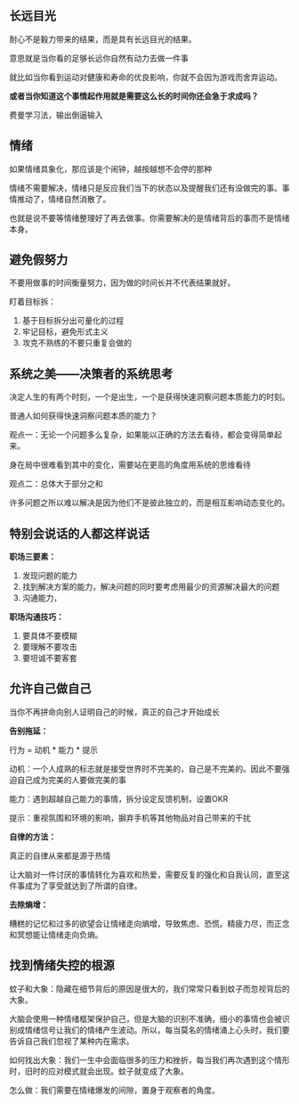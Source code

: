 ## 长远目光

耐心不是毅力带来的结果，而是具有长远目光的结果。

意思就是当你看的足够长远你自然有动力去做一件事

就比如当你看到运动对健康和寿命的优良影响，你就不会因为游戏而舍弃运动。

**或者当你知道这个事情起作用就是需要这么长的时间你还会急于求成吗？**

费曼学习法，输出倒逼输入 

## 情绪

如果情绪具象化，那应该是个闹钟，越按越想不会停的那种

情绪不需要解决，情绪只是反应我们当下的状态以及提醒我们还有没做完的事。事情推动了，情绪自然消散了。

也就是说不要等情绪整理好了再去做事。你需要解决的是情绪背后的事而不是情绪本身。

## 避免假努力

不要用做事的时间衡量努力，因为做的时间长并不代表结果就好。

盯着目标拆：

1. 基于目标拆分出可量化的过程
2. 牢记目标，避免形式主义
3. 攻克不熟练的不要只重复会做的

## 系统之美——决策者的系统思考

决定人生的有两个时刻，一个是出生，一个是获得快速洞察问题本质能力的时刻。

普通人如何获得快速洞察问题本质的能力？

观点一：无论一个问题多么复杂，如果能以正确的方法去看待，都会变得简单起来。

身在局中很难看到其中的变化，需要站在更高的角度用系统的思维看待

观点二：总体大于部分之和

许多问题之所以难以解决是因为他们不是彼此独立的，而是相互影响动态变化的。

## 特别会说话的人都这样说话

**职场三要素：**

1. 发现问题的能力
2. 找到解决方案的能力，解决问题的同时要考虑用最少的资源解决最大的问题
3. 沟通能力，

**职场沟通技巧：**

1. 要具体不要模糊
2. 要理解不要攻击
3. 要坦诚不要客套

## 允许自己做自己

当你不再拼命向别人证明自己的时候，真正的自己才开始成长

**告别拖延：**

行为 = 动机 * 能力 * 提示

动机：一个人成熟的标志就是接受世界时不完美的，自己是不完美的。因此不要强迫自己成为完美的人要做完美的事

能力：遇到超越自己能力的事情，拆分设定反馈机制，设置OKR

提示：重视氛围和环境的影响，摒弃手机等其他物品对自己带来的干扰

**自律的方法：**

真正的自律从来都是源于热情

让大脑对一件讨厌的事情转化为喜欢和热爱，需要反复的强化和自我认同，直至这件事成为了享受就达到了所谓的自律。

**去除****熵增****：**

糟糕的记忆和过多的欲望会让情绪走向熵增，导致焦虑、恐慌。精疲力尽，而正念和冥想能让情绪走向负熵。

## 找到情绪失控的根源

蚊子和大象：隐藏在细节背后的原因是很大的，我们常常只看到蚊子而忽视背后的大象。

大脑会使用一种情绪框架保护自己，但是大脑的识别不准确，细小的事情也会被识别成情绪信号让我们的情绪产生波动。所以，每当莫名的情绪涌上心头时，我们要告诉自己我们忽视了某种内在需求。

如何找出大象：我们一生中会面临很多的压力和挫折，每当我们再次遇到这个情形时，旧时的应对模式就会出现。蚊子就变成了大象。

怎么做：我们需要在情绪爆发的间隙，置身于观察者的角度。